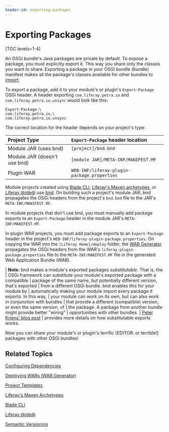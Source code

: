 ```yaml
---
header-id: exporting-packages
---
```


# Exporting Packages

[TOC levels=1-4]

An OSGi bundle's Java packages are private by default. To expose a package, you
must explicitly export it. This way you share only the classes you want to
share. Exporting a package in your OSGi bundle (bundle) manifest makes all the
package's classes available for other bundles to
[import](/docs/7-2/customization/-/knowledge_base/c/importing-packages).

To export a package, add it to your module's or plugin's `Export-Package` OSGi
header. A header exporting `com.liferay.petra.io` and
`com.liferay.petra.io.unsync` would look like this:

    Export-Package:\
    com.liferay.petra.io,\
    com.liferay.petra.io.unsync

The correct location for the header depends on your project's type:

| Project Type | `Export-Package` header location |
| :----------- | :------------------------------- |
| Module JAR (uses bnd)     | `[project]/bnd.bnd` |
| Module JAR (doesn't use bnd) | `[module JAR]/META-INF/MANIFEST.MF` |
| Plugin WAR | `WEB-INF/liferay-plugin-package.properties` |

Module projects created using
[Blade CLI](/docs/7-2/reference/-/knowledge_base/r/blade-cli),
[Liferay's Maven archetypes](/docs/7-2/reference/-/knowledge_base/r/maven),
or
[Liferay @ide@](/docs/7-2/reference/-/knowledge_base/r/liferay-dev-studio)
use
[bnd](http://bnd.bndtools.org/).
On building such a project's module JAR, bnd propagates the OSGi headers from
the project's `bnd.bnd` file to the JAR's `META-INF/MANIFEST.MF`.  

In module projects that don't use bnd, you must manually add package exports to
an `Export-Package` header in the module JAR's `META-INF/MANIFEST.MF`. 

In plugin WAR projects, you must add package exports to an
`Export-Package` header in the project's `WEB-INF/liferay-plugin-package.properties`. On
copying the WAR into the `[Liferay Home]/deploy` folder, the
[WAB Generator](/docs/7-2/customization/-/knowledge_base/c/deploying-wars-wab-generator)
propagates the OSGi headers from the WAR's `liferay-plugin-package.properties`
file to the `META-INF/MANIFEST.MF` file in the generated Web Application Bundle (WAB).

| **Note:** bnd makes a module's exported packages *substitutable*. That is, the
| OSGi framework can substitute your module's exported package with a compatible
| package of the same name, but potentially different version, that's exported
| from a different OSGi bundle. bnd enables this for your module by 
| automatically making your module import every package it exports. In this way,
| your module can work on its own, but can also work in conjunction with bundles
| that provide a different (compatible) version, or even the same version, of 
| the package. A package from another bundle might provide better "wiring" 
| opportunities with other bundles.
| [Peter Kriens' blog post](http://blog.osgi.org/2007/04/importance-of-exporting-nd-importing.html)
| provides more details on how substitutable exports works.

Now you can share your module's or plugin's terrific [EDITOR: or terrible!]
packages with other OSGi bundles! 

## Related Topics

[Configuring Dependencies](/docs/7-2/customization/-/knowledge_base/c/configuring-dependencies)

[Deploying WARs \(WAB Generator\)](/docs/7-2/customization/-/knowledge_base/c/using-the-wab-generator)

[Project Templates](/docs/7-2/reference/-/knowledge_base/r/project-templates)

[Liferay's Maven Archetypes](/docs/7-2/reference/-/knowledge_base/r/maven)

[Blade CLI](/docs/7-2/reference/-/knowledge_base/r/blade-cli)

[Liferay @ide@](/docs/7-2/reference/-/knowledge_base/r/liferay-dev-studio)

[Semantic Versioning](/docs/7-2/customization/-/knowledge_base/c/semantic-versioning)
